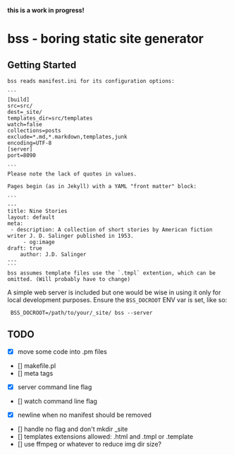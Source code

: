 **this is a work in progress!**

# bss - boring static site generator

## Getting Started

	bss reads manifest.ini for its configuration options:

	```
	[build]
	src=src/
	dest=_site/
	templates_dir=src/templates
	watch=false
	collections=posts
	exclude=*.md,*.markdown,templates,junk
	encoding=UTF-8
	[server]
	port=8090

	```
	Please note the lack of quotes in values.

	Pages begin (as in Jekyll) with a YAML "front matter" block:  

	```
	---
	title: Nine Stories
	layout: default 
	meta:
	 - description: A collection of short stories by American fiction writer J. D. Salinger published in 1953. 
         - og:image
	draft: true
        author: J.D. Salinger 
	---
	```
	bss assumes template files use the `.tmpl` extention, which can be omitted. (Will probably have to change)

A simple web server is included but one would be wise in using it only for local development purposes.
Ensure the `BSS_DOCROOT` ENV var is set, like so:

```
 BSS_DOCROOT=/path/to/your/_site/ bss --server
```

## TODO
- [x] move some code into .pm files
- [] makefile.pl
- [] meta tags
- [x] server command line flag
- [] watch command line flag
- [x] newline when no manifest should be removed
- [] handle no flag and don't mkdir _site 
- [] templates extensions allowed: .html and .tmpl or .template 
- [] use ffmpeg or whatever to reduce img dir size?
